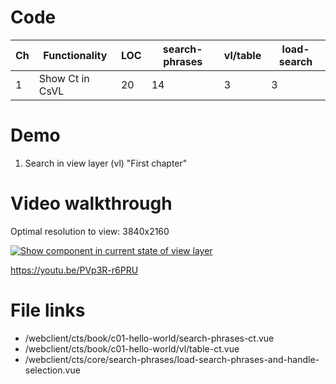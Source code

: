 # Code

| Ch  | Functionality   | LOC | search-phrases | vl/table | load-search |
| --- | --------------- | --- | -------------- | -------- | ----------- |
| 1   | Show Ct in CsVL | 20  | 14             | 3        | 3           |

# Demo

1. Search in view layer (vl) "First chapter"

# Video walkthrough

Optimal resolution to view: 3840x2160

[![Show component in current state of view layer](https://img.youtube.com/vi/PVp3R-r6PRU/0.jpg)](https://www.youtube.com/watch?v=PVp3R-r6PRU "Show component in current state of view layer")

https://youtu.be/PVp3R-r6PRU

# File links

- /webclient/cts/book/c01-hello-world/search-phrases-ct.vue
- /webclient/cts/book/c01-hello-world/vl/table-ct.vue
- /webclient/cts/core/search-phrases/load-search-phrases-and-handle-selection.vue
